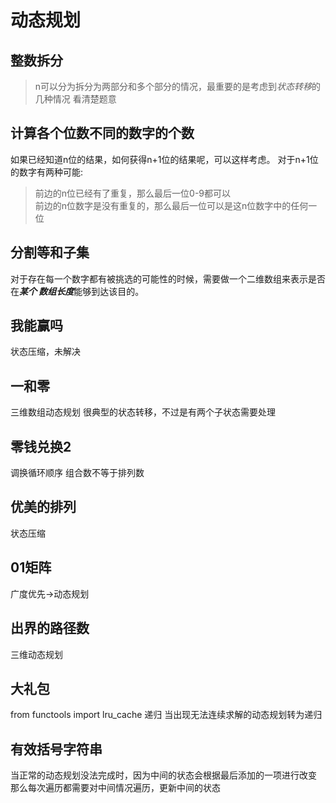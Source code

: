 # 动态规划
## 整数拆分
> n可以分为拆分为两部分和多个部分的情况，最重要的是考虑到*状态转移*的几种情况
> 看清楚题意
## 计算各个位数不同的数字的个数
如果已经知道n位的结果，如何获得n+1位的结果呢，可以这样考虑。
对于n+1位的数字有两种可能:
> 前边的n位已经有了重复，那么最后一位0-9都可以  
> 前边的n位数字是没有重复的，那么最后一位可以是这n位数字中的任何一位
## 分割等和子集
对于存在每一个数字都有被挑选的可能性的时候，需要做一个二维数组来表示是否在***某个
数组长度***能够到达该目的。
## 我能赢吗 
状态压缩，未解决
## 一和零
三维数组动态规划 很典型的状态转移，不过是有两个子状态需要处理
## 零钱兑换2
调换循环顺序 组合数不等于排列数
## 优美的排列
状态压缩
## 01矩阵
广度优先->动态规划
## 出界的路径数
三维动态规划
## 大礼包
from functools import lru_cache
递归
当出现无法连续求解的动态规划转为递归
## 有效括号字符串
当正常的动态规划没法完成时，因为中间的状态会根据最后添加的一项进行改变
那么每次遍历都需要对中间情况遍历，更新中间的状态
